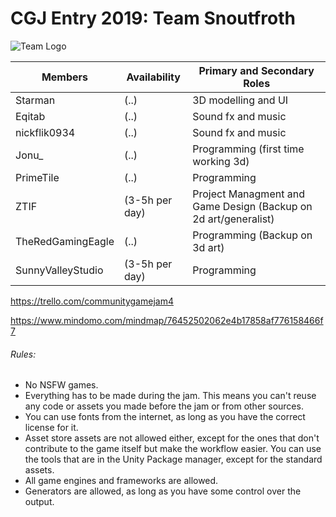 # CGJ Entry 2019: Team Snoutfroth
![Team Logo](https://i.imgur.com/aIrUozA.png)


Members | Availability | Primary and Secondary Roles
------------ | ------ | ------------
Starman | (..) | 3D modelling and UI
Eqitab | (..) | Sound fx and music
nickflik0934 | (..) | Sound fx and music
Jonu_ | (..) | Programming (first time working 3d)
PrimeTile | (..) | Programming 
ZTIF | (3-5h per day) | Project Managment and Game Design (Backup on 2d art/generalist)
TheRedGamingEagle | (..) | Programming (Backup on 3d art)
SunnyValleyStudio | (3-5h per day) | Programming


https://trello.com/communitygamejam4

https://www.mindomo.com/mindmap/76452502062e4b17858af776158466f7

###### Rules:
* No NSFW games.
* Everything has to be made during the jam. This means you can't reuse any code or assets you made before the jam or from other sources. 
* You can use fonts from the internet, as long as you have the correct license for it.
* Asset store assets are not allowed either, except for the ones that don't contribute to the game itself but make the workflow easier. You can use the tools that are in the Unity Package manager, except for the standard assets. 
* All game engines and frameworks are allowed.
* Generators are allowed, as long as you have some control over the output. 

